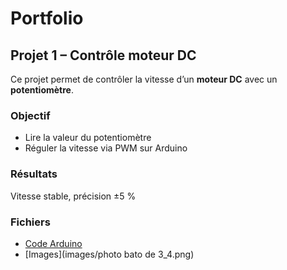 # Portfolio
## Projet 1 – Contrôle moteur DC

Ce projet permet de contrôler la vitesse d’un **moteur DC** avec un **potentiomètre**.

### Objectif
- Lire la valeur du potentiomètre
- Réguler la vitesse via PWM sur Arduino

### Résultats
Vitesse stable, précision ±5 %

### Fichiers
- [Code Arduino](code/EspC6.ino)
- [Images](images/photo bato de 3_4.png)
